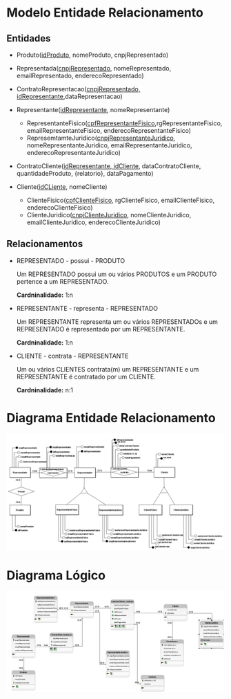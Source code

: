 # Modelo Entidade Relacionamento

## Entidades
<u></u>
- Produto(<u>idProduto</u>, nomeProduto, cnpjRepresentado)
- Representada(<u>cnpjRepresentado</u>, nomeRepresentado, emailRepresentado, enderecoRepresentado)
- ContratoRepresentacao(<u>cnpjRepresentado, idRepresentante</u>,dataRepresentacao)
- Representante(<u>idRepresentante</u>, nomeRepresentante)
    
    - RepresentanteFisico(<u>cpfRepresentanteFisico</u>,rgRepresentanteFisico, emailRepresentanteFisico, enderecoRepresentanteFisico)
    - RepresemtamteJuridico(<u>cnpjRepresentanteJuridico</u>, nomeRepresentanteJuridico, emailRepresentanteJuridico, enderecoRepresentanteJuridico)

- ContratoCliente(<u>idRepresentante, idCliente</u>, dataContratoCliente, quantidadeProduto, {relatorio}, dataPagamento)
- Cliente(<u>idCLiente</u>, nomeCliente)

    - ClienteFisico(<u>cpfClienteFisico</u>, rgClienteFisico, emailClienteFisico, enderecoClienteFisico)
    - ClienteJuridico(<u>cnpjClienteJuridico</u>, nomeClienteJuridico, emailClienteJuridico, enderecoClienteJuridico)


## Relacionamentos

- REPRESENTADO - possui - PRODUTO
    
    Um REPRESENTADO possui um ou vários PRODUTOS e um PRODUTO pertence a um REPRESENTADO.

    **Cardninalidade:** 1:n

- REPRESENTANTE - representa - REPRESENTADO
    
    Um REPRESENTANTE representa um ou vários REPRESENTADOs e um REPRESENTADO é representado por um REPRESENTANTE.

    **Cardninalidade:** 1:n

- CLIENTE - contrata - REPRESENTANTE
    
    Um ou vários CLIENTES contrata(m) um REPRESENTANTE e um REPRESENTANTE é contratado por um CLIENTE.

    **Cardninalidade:** n:1


# Diagrama Entidade Relacionamento
![DER](DER.png)

# Diagrama Lógico
![Logico](Logico.png)